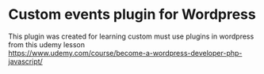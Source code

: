 # Custom events plugin for Wordpress

This plugin was created for learning custom must use plugins in wordpress 
from this udemy lesson  
https://www.udemy.com/course/become-a-wordpress-developer-php-javascript/